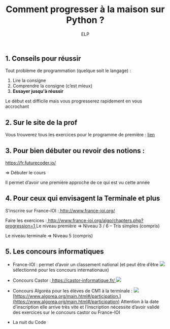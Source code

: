 ﻿---
author: ELP
title: Comment progresser à la maison sur Python ?
---


## **1.  Conseils pour réussir** 

Tout problème de programmation (quelque soit le langage) : 

1. Lire la consigne  
2. Comprendre la consigne (c’est mieux) 
3. **Essayer jusqu'à réussir**

Le début est difficile mais vous progresserez rapidement en vous accrochant 

## **2. Sur le site de la prof** 

Vous trouverez tous les exercices pour le programme de première : [lien ](http://elisa.leprettre.free.fr/NSI/NSI_exos/co/page_accueil.html)

## **3. Pour bien débuter ou revoir des notions :** 

[https://fr.futurecoder.io/ ](https://fr.futurecoder.io/) 

=> Débuter le cours  

Il permet d’avoir une première approche de ce qui est vu cette année 

## **4. Pour ceux qui envisagent la Terminale et plus**  

S’inscrire sur France-IOI :[ http://www.france-ioi.org/ ](http://www.france-ioi.org/)

Faire les exercices :[ http://www.france-ioi.org/algo/chapters.php?progression=1 ](http://www.france-ioi.org/algo/chapters.php?progression=1)
Le niveau première => Niveau 3 / 6 – Tris simples (compris) 

Le niveau terminale => Niveau 5 (compris) 

## **5. Les concours informatiques** 
- France-IOI : permet d’avoir un classement national (et peut être d’être  ![](Aspose.Words.38493fbe-c109-4fc3-8da5-030a996178d6.003.png)sélectionné pour les concours internationaux)   
- Concours Castor :[ https://castor-informatique.fr/ ](https://castor-informatique.fr/)![](Aspose.Words.38493fbe-c109-4fc3-8da5-030a996178d6.004.png)
- Concours Algoréa pour les élèves de CM1 à la terminale :  ![](Aspose.Words.38493fbe-c109-4fc3-8da5-030a996178d6.005.png)[https://www.algorea.org/main.html#/participation.](https://www.algorea.org/main.html#/participation) Attention à la date  d’inscription elle arrive très vite et l’inscription nécessite d’avoir validé  des exercices sur le concours castor ou France-IOI 

- La nuit du Code  
